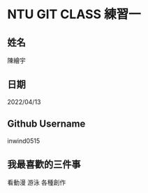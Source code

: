 # NTU GIT CLASS 練習一

姓名
----
陳繪宇

日期
----
2022/04/13

Github Username
---------------
inwind0515

我最喜歡的三件事
---------------
看動漫 游泳 各種創作